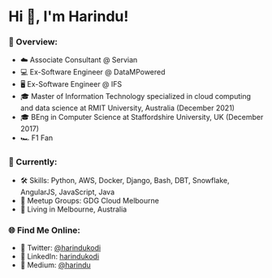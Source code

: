 # Hi 👋, I'm Harindu!

### 🌟 Overview: ###

- ☁️ Associate Consultant @ Servian
- 💻 Ex-Software Engineer @ DataMPowered
- 🖥️ Ex-Software Engineer @ IFS
- 🎓 Master of Information Technology specialized in cloud computing and data science at RMIT University, Australia (December 2021)
- 🎓 BEng in Computer Science at Staffordshire University, UK (December 2017)
- 🏎️	F1 Fan


### 📅 Currently: ###

- 🛠 Skills: Python, AWS, Docker, Django, Bash, DBT, Snowflake, AngularJS, JavaScript, Java
- 🔗 Meetup Groups: GDG Cloud Melbourne
- 🦘 Living in Melbourne, Australia


### 🌐 Find Me Online: ###

- 🐤 Twitter: [@harindukodi](https://twitter.com/harindukodi)
- 👥 LinkedIn: [harindukodi](https://www.linkedin.com/in/harindukodi/)
- 📁 Medium: [@harindu](https://medium.com/@harindu) 
